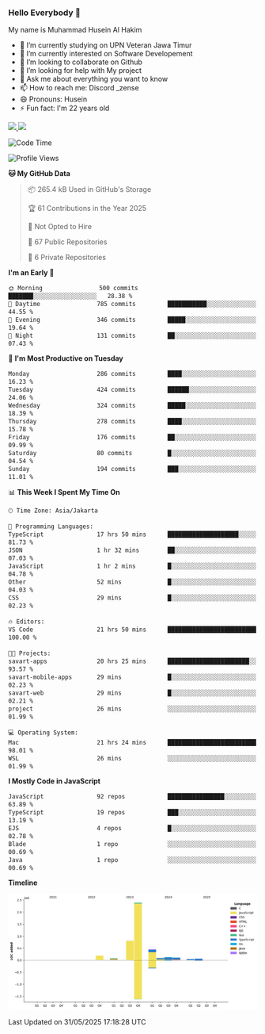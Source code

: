 ### Hello Everybody 👋

My name is Muhammad Husein Al Hakim

- 🔭 I’m currently studying on UPN Veteran Jawa Timur
- 🌱 I’m currently interested on Software Developement
- 👯 I’m looking to collaborate on Github
- 🤔 I’m looking for help with My project
- 💬 Ask me about everything you want to know
- 📫 How to reach me: Discord _zense
- 😄 Pronouns: Husein
- ⚡ Fun fact: I'm 22 years old

<p align="left">
<a href="https://github.com/huseinhq">
  <img height="180em" src="https://github-readme-stats-eight-theta.vercel.app/api?username=huseinhq&show_icons=true&theme=algolia&include_all_commits=true&count_private=true"/>
  <img height="180em" src="https://github-readme-stats-eight-theta.vercel.app/api/top-langs/?username=huseinhq&layout=compact&langs_count=8&theme=algolia"/>
</a>
</p>

<!--START_SECTION:waka-->
![Code Time](http://img.shields.io/badge/Code%20Time-2%2C212%20hrs%2024%20mins-blue)

![Profile Views](http://img.shields.io/badge/Profile%20Views-3-blue)

**🐱 My GitHub Data** 

> 📦 265.4 kB Used in GitHub's Storage 
 > 
> 🏆 61 Contributions in the Year 2025
 > 
> 🚫 Not Opted to Hire
 > 
> 📜 67 Public Repositories 
 > 
> 🔑 6 Private Repositories 
 > 
**I'm an Early 🐤** 

```text
🌞 Morning                500 commits         ███████░░░░░░░░░░░░░░░░░░   28.38 % 
🌆 Daytime                785 commits         ███████████░░░░░░░░░░░░░░   44.55 % 
🌃 Evening                346 commits         █████░░░░░░░░░░░░░░░░░░░░   19.64 % 
🌙 Night                  131 commits         ██░░░░░░░░░░░░░░░░░░░░░░░   07.43 % 
```
📅 **I'm Most Productive on Tuesday** 

```text
Monday                   286 commits         ████░░░░░░░░░░░░░░░░░░░░░   16.23 % 
Tuesday                  424 commits         ██████░░░░░░░░░░░░░░░░░░░   24.06 % 
Wednesday                324 commits         █████░░░░░░░░░░░░░░░░░░░░   18.39 % 
Thursday                 278 commits         ████░░░░░░░░░░░░░░░░░░░░░   15.78 % 
Friday                   176 commits         ██░░░░░░░░░░░░░░░░░░░░░░░   09.99 % 
Saturday                 80 commits          █░░░░░░░░░░░░░░░░░░░░░░░░   04.54 % 
Sunday                   194 commits         ███░░░░░░░░░░░░░░░░░░░░░░   11.01 % 
```


📊 **This Week I Spent My Time On** 

```text
🕑︎ Time Zone: Asia/Jakarta

💬 Programming Languages: 
TypeScript               17 hrs 50 mins      ████████████████████░░░░░   81.73 % 
JSON                     1 hr 32 mins        ██░░░░░░░░░░░░░░░░░░░░░░░   07.03 % 
JavaScript               1 hr 2 mins         █░░░░░░░░░░░░░░░░░░░░░░░░   04.78 % 
Other                    52 mins             █░░░░░░░░░░░░░░░░░░░░░░░░   04.03 % 
CSS                      29 mins             █░░░░░░░░░░░░░░░░░░░░░░░░   02.23 % 

🔥 Editors: 
VS Code                  21 hrs 50 mins      █████████████████████████   100.00 % 

🐱‍💻 Projects: 
savart-apps              20 hrs 25 mins      ███████████████████████░░   93.57 % 
savart-mobile-apps       29 mins             █░░░░░░░░░░░░░░░░░░░░░░░░   02.23 % 
savart-web               29 mins             █░░░░░░░░░░░░░░░░░░░░░░░░   02.21 % 
project                  26 mins             ░░░░░░░░░░░░░░░░░░░░░░░░░   01.99 % 

💻 Operating System: 
Mac                      21 hrs 24 mins      █████████████████████████   98.01 % 
WSL                      26 mins             ░░░░░░░░░░░░░░░░░░░░░░░░░   01.99 % 
```

**I Mostly Code in JavaScript** 

```text
JavaScript               92 repos            ████████████████░░░░░░░░░   63.89 % 
TypeScript               19 repos            ███░░░░░░░░░░░░░░░░░░░░░░   13.19 % 
EJS                      4 repos             █░░░░░░░░░░░░░░░░░░░░░░░░   02.78 % 
Blade                    1 repo              ░░░░░░░░░░░░░░░░░░░░░░░░░   00.69 % 
Java                     1 repo              ░░░░░░░░░░░░░░░░░░░░░░░░░   00.69 % 
```



**Timeline**

![Lines of Code chart](https://raw.githubusercontent.com/HuseinHQ/HuseinHQ/main/assets/bar_graph.png)


 Last Updated on 31/05/2025 17:18:28 UTC
<!--END_SECTION:waka-->
